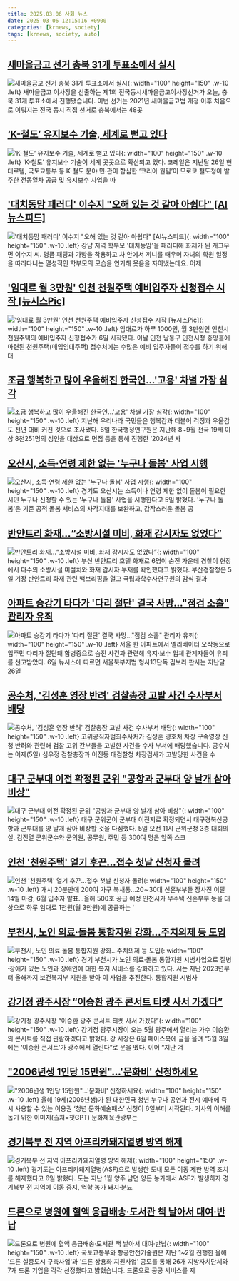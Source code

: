 ```yaml
---
title: 2025.03.06 사회 뉴스
date: 2025-03-06 12:15:16 +0900
categories: [krnews, society]
tags: [krnews, society, auto]
---
```

## [새마을금고 선거 충북 31개 투표소에서 실시](https://n.news.naver.com/mnews/article/056/0011905318)

![새마을금고 선거 충북 31개 투표소에서 실시](https://mimgnews.pstatic.net/image/origin/056/2025/03/05/11905318.jpg?type=nf220_150){: width="100" height="150" .w-10 .left}
새마을금고 이사장을 선출하는 제1회 전국동시새마을금고이사장선거가 오늘, 충북 31개 투표소에서 진행됐습니다. 이번 선거는 2021년 새마을금고법 개정 이후 처음으로 이뤄지는 전국 동시 직접 선거로 충북에서는 48곳

## [‘K-철도’ 유지보수 기술, 세계로 뻗고 있다](https://n.news.naver.com/mnews/article/011/0004457640)

![‘K-철도’ 유지보수 기술, 세계로 뻗고 있다](https://mimgnews.pstatic.net/image/origin/011/2025/03/05/4457640.jpg?type=nf220_150){: width="100" height="150" .w-10 .left}
‘K-철도’ 유지보수 기술이 세계 곳곳으로 확산되고 있다. 코레일은 지난달 26일 현대로템, 국토교통부 등 K-철도 분야 민·관이 합심한 ‘코리아 원팀’이 모로코 철도청이 발주한 전동열차 공급 및 유지보수 사업을 따

## ['대치동맘 패러디' 이수지 "오해 있는 것 같아 아쉽다" [AI뉴스피드]](https://n.news.naver.com/mnews/article/057/0001875020)

!['대치동맘 패러디' 이수지 "오해 있는 것 같아 아쉽다" [AI뉴스피드]](https://mimgnews.pstatic.net/image/origin/057/2025/03/06/1875020.jpg?type=nf220_150){: width="100" height="150" .w-10 .left}
강남 지역 학부모 '대치동맘'을 패러디해 화제가 된 개그우먼 이수지 씨. 명품 패딩과 가방을 착용하고 차 안에서 끼니를 때우며 자녀의 학원 일정을 따라다니는 열성적인 학부모의 모습을 연기해 웃음을 자아냈는데요. 어제

## ['임대료 월 3만원' 인천 천원주택 예비입주자 신청접수 시작 [뉴시스Pic]](https://n.news.naver.com/mnews/article/003/0013103073)

!['임대료 월 3만원' 인천 천원주택 예비입주자 신청접수 시작 [뉴시스Pic]](https://mimgnews.pstatic.net/image/origin/003/2025/03/06/13103073.jpg?type=nf220_150){: width="100" height="150" .w-10 .left}
임대료가 하루 1000원, 월 3만원인 인천시 천원주택의 예비입주자 신청접수가 6일 시작됐다. 이날 인천 남동구 인천시청 중앙홀에 마련된 천원주택(매입임대주택) 접수처에는 수많은 예비 입주자들이 접수를 하기 위해 대

## [조금 행복하고 많이 우울해진 한국인…'고용' 차별 가장 심각](https://n.news.naver.com/mnews/article/666/0000066192)

![조금 행복하고 많이 우울해진 한국인…'고용' 차별 가장 심각](https://mimgnews.pstatic.net/image/origin/666/2025/03/06/66192.jpg?type=nf220_150){: width="100" height="150" .w-10 .left}
지난해 우리나라 국민들은 행복감과 더불어 걱정과 우울감도 전년 대비 커진 것으로 조사됐다. 6일 한국행정연구원은 지난해 8~9월 전국 19세 이상 8천251명의 성인을 대상으로 면접 등을 통해 진행한 ‘2024년 사

## [오산시, 소득·연령 제한 없는 '누구나 돌봄' 사업 시행](https://n.news.naver.com/mnews/article/277/0005555735)

![오산시, 소득·연령 제한 없는 '누구나 돌봄' 사업 시행](https://mimgnews.pstatic.net/image/origin/277/2025/03/05/5555735.jpg?type=nf220_150){: width="100" height="150" .w-10 .left}
경기도 오산시는 소득이나 연령 제한 없이 돌봄이 필요한 시민 누구나 신청할 수 있는 '누구나 돌봄' 사업을 시행한다고 5일 밝혔다. '누구나 돌봄'은 기존 공적 돌봄 서비스의 사각지대를 보완하고, 갑작스러운 돌봄 공

## [반얀트리 화재…“소방시설 미비, 화재 감시자도 없었다”](https://n.news.naver.com/mnews/article/005/0001761345)

![반얀트리 화재…“소방시설 미비, 화재 감시자도 없었다”](https://mimgnews.pstatic.net/image/origin/005/2025/03/06/1761345.jpg?type=nf220_150){: width="100" height="150" .w-10 .left}
부산 반얀트리 호텔 화재로 6명이 숨진 가운데 경찰이 현장에서 다수의 소방시설 미설치와 화재 감시자 부재를 확인했다고 밝혔다. 부산경찰청은 5일 기장 반얀트리 화재 관련 백브리핑을 열고 국립과학수사연구원의 감식 결과

## [아파트 승강기 타다가 '다리 절단' 결국 사망…"점검 소홀" 관리자 유죄](https://n.news.naver.com/mnews/article/008/0005161853)

![아파트 승강기 타다가 '다리 절단' 결국 사망…"점검 소홀" 관리자 유죄](https://mimgnews.pstatic.net/image/origin/008/2025/03/06/5161853.jpg?type=nf220_150){: width="100" height="150" .w-10 .left}
서울 한 아파트에서 엘리베이터 오작동으로 입주민 다리가 절단돼 합병증으로 숨진 사건과 관련해 유지·보수 업체 관계자들이 유죄를 선고받았다. 6일 뉴시스에 따르면 서울북부지법 형사13단독 김보라 판사는 지난달 26일

## [공수처, '김성훈 영장 반려' 검찰총장 고발 사건 수사부서 배당](https://n.news.naver.com/mnews/article/422/0000718713)

![공수처, '김성훈 영장 반려' 검찰총장 고발 사건 수사부서 배당](https://mimgnews.pstatic.net/image/origin/422/2025/03/06/718713.jpg?type=nf220_150){: width="100" height="150" .w-10 .left}
고위공직자범죄수사처가 김성훈 경호처 차장 구속영장 신청 반려와 관련해 검찰 고위 간부들을 고발한 사건을 수사 부서에 배당했습니다. 공수처는 어제(5일) 심우정 검찰총장과 이진동 대검찰청 차장검사가 고발당한 사건을 수

## [대구 군부대 이전 확정된 군위 "공항과 군부대 양 날개 삼아 비상"](https://n.news.naver.com/mnews/article/469/0000852075)

![대구 군부대 이전 확정된 군위 "공항과 군부대 양 날개 삼아 비상"](https://mimgnews.pstatic.net/image/origin/469/2025/03/05/852075.jpg?type=nf220_150){: width="100" height="150" .w-10 .left}
대구 군위군이 군부대 이전지로 확정되면서 대구경북신공항과 군부대를 양 날개 삼아 비상할 것을 다짐했다. 5일 오전 11시 군위군청 3층 대회의실. 김진열 군위군수와 군의원, 공무원, 주민 등 300여 명은 앞쪽 스크

## [인천 '천원주택' 열기 후끈…접수 첫날 신청자 몰려](https://n.news.naver.com/mnews/article/001/0015248869)

![인천 '천원주택' 열기 후끈…접수 첫날 신청자 몰려](https://mimgnews.pstatic.net/image/origin/001/2025/03/06/15248869.jpg?type=nf220_150){: width="100" height="150" .w-10 .left}
개시 20분만에 200여 가구 북새통…20∼30대 신혼부부들 장사진 이달 14일 마감, 6월 입주자 발표…올해 500호 공급 예정 인천시가 무주택 신혼부부 등을 대상으로 하루 임대료 1천원(월 3만원)에 공급하는 '

## [부천시, 노인 의료·돌봄 통합지원 강화…주치의제 등 도입](https://n.news.naver.com/mnews/article/018/0005956274)

![부천시, 노인 의료·돌봄 통합지원 강화…주치의제 등 도입](https://mimgnews.pstatic.net/image/origin/018/2025/03/05/5956274.jpg?type=nf220_150){: width="100" height="150" .w-10 .left}
경기 부천시가 노인 의료·돌봄 통합지원 시범사업으로 질병·장애가 있는 노인과 장애인에 대한 복지 서비스를 강화하고 있다. 시는 지난 2023년부터 올해까지 보건복지부 지원을 받아 이 사업을 추진한다. 통합지원 시범사

## [강기정 광주시장 “이승환 광주 콘서트 티켓 사서 가겠다”](https://n.news.naver.com/mnews/article/009/0005454251)

![강기정 광주시장 “이승환 광주 콘서트 티켓 사서 가겠다”](https://mimgnews.pstatic.net/image/origin/009/2025/03/06/5454251.jpg?type=nf220_150){: width="100" height="150" .w-10 .left}
강기정 광주시장이 오는 5월 광주에서 열리는 가수 이승환의 콘서트를 직접 관람하겠다고 밝혔다. 강 시장은 6일 페이스북에 글을 올려 “5월 3일에는 ‘이승환 콘서트’가 광주에서 열린다”로 운을 뗐다. 이어 “지난 겨

## ["2006년생 1인당 15만원"…'문화비' 신청하세요](https://n.news.naver.com/mnews/article/018/0005956554)

!["2006년생 1인당 15만원"…'문화비' 신청하세요](https://mimgnews.pstatic.net/image/origin/018/2025/03/06/5956554.jpg?type=nf220_150){: width="100" height="150" .w-10 .left}
올해 19세(2006년생)가 된 대한민국 청년 누구나 공연과 전시 예매에 즉시 사용할 수 있는 이용권 ‘청년 문화예술패스’ 신청이 6일부터 시작된다. 기사의 이해를 돕기 위한 이미지(출처=챗GPT) 문화체육관광부는

## [경기북부 전 지역 아프리카돼지열병 방역 해제](https://n.news.naver.com/mnews/article/014/0005316966)

![경기북부 전 지역 아프리카돼지열병 방역 해제](https://mimgnews.pstatic.net/image/origin/014/2025/03/06/5316966.jpg?type=nf220_150){: width="100" height="150" .w-10 .left}
경기도는 아프리카돼지열병(ASF)으로 발생한 도내 모든 이동 제한 방역 조치를 해제했다고 6일 밝혔다. 도는 지난 1월 양주 남면 양돈 농가에서 ASF가 발생하자 경기북부 전 지역에 이동 중지, 역학 농가 돼지·분뇨

## [드론으로 병원에 혈액 응급배송·도서관 책 날아서 대여·반납](https://n.news.naver.com/mnews/article/052/0002161125)

![드론으로 병원에 혈액 응급배송·도서관 책 날아서 대여·반납](https://mimgnews.pstatic.net/image/origin/052/2025/03/05/2161125.jpg?type=nf220_150){: width="100" height="150" .w-10 .left}
국토교통부와 항공안전기술원은 지난 1~2월 진행한 올해 '드론 실증도시 구축사업'과 '드론 상용화 지원사업' 공모를 통해 26개 지방자치단체와 7개 드론 기업을 각각 선정했다고 밝혔습니다. 드론으로 공공 서비스를 지

